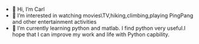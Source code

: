 - 👋 Hi, I’m Carl
- 👀 I’m interested in watching movies\TV\,hiking,climbing,playing PingPang and other entertainment activities
- 🌱 I’m currently learning python and matlab. I find python very useful.I hope that I can improve my work and life with Python capbility. 

